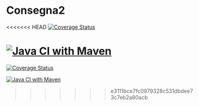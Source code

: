 # Consegna2

<<<<<<< HEAD
[![Coverage Status](https://coveralls.io/repos/github/VladMTSS/Consegna2/badge.svg?branch=main)](https://coveralls.io/github/VladMTSS/Consegna2?branch=main)

[![Java CI with Maven](https://github.com/VladMTSS/Consegna2/actions/workflows/maven.yml/badge.svg)](https://github.com/VladMTSS/Consegna2/actions/workflows/maven.yml)
=======
[![Coverage Status](https://coveralls.io/repos/github/VladMTSS/Consegna2/badge.svg?branch=develop)](https://coveralls.io/github/VladMTSS/Consegna2?branch=develop)

[![Java CI with Maven](https://github.com/VladMTSS/Consegna2/actions/workflows/maven.yml/badge.svg)](https://github.com/VladMTSS/Consegna2/actions/workflows/maven.yml)
>>>>>>> e3111bce7fc0979328c531dbdee73c7eb2a80acb
